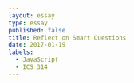 ```yaml
---
layout: essay
type: essay
published: false
title: Reflect on Smart Questions
date: 2017-01-19
labels:
  - JavaScript
  - ICS 314
---
```

